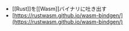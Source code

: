 - [[Rust]]を[[Wasm]]バイナリに吐き出す
- [https://rustwasm.github.io/wasm-bindgen/](https://rustwasm.github.io/wasm-bindgen/)
